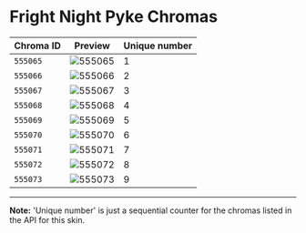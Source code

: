 # Fright Night Pyke Chromas

| Chroma ID | Preview | Unique number |
|---|---|---|
| `555065` | ![555065](https://raw.communitydragon.org/latest/plugins/rcp-be-lol-game-data/global/default/v1/champion-chroma-images/555/555065.png) | 1 |
| `555066` | ![555066](https://raw.communitydragon.org/latest/plugins/rcp-be-lol-game-data/global/default/v1/champion-chroma-images/555/555066.png) | 2 |
| `555067` | ![555067](https://raw.communitydragon.org/latest/plugins/rcp-be-lol-game-data/global/default/v1/champion-chroma-images/555/555067.png) | 3 |
| `555068` | ![555068](https://raw.communitydragon.org/latest/plugins/rcp-be-lol-game-data/global/default/v1/champion-chroma-images/555/555068.png) | 4 |
| `555069` | ![555069](https://raw.communitydragon.org/latest/plugins/rcp-be-lol-game-data/global/default/v1/champion-chroma-images/555/555069.png) | 5 |
| `555070` | ![555070](https://raw.communitydragon.org/latest/plugins/rcp-be-lol-game-data/global/default/v1/champion-chroma-images/555/555070.png) | 6 |
| `555071` | ![555071](https://raw.communitydragon.org/latest/plugins/rcp-be-lol-game-data/global/default/v1/champion-chroma-images/555/555071.png) | 7 |
| `555072` | ![555072](https://raw.communitydragon.org/latest/plugins/rcp-be-lol-game-data/global/default/v1/champion-chroma-images/555/555072.png) | 8 |
| `555073` | ![555073](https://raw.communitydragon.org/latest/plugins/rcp-be-lol-game-data/global/default/v1/champion-chroma-images/555/555073.png) | 9 |

---

**Note:** 'Unique number' is just a sequential counter for the chromas listed in the API for this skin.
